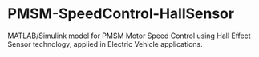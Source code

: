 # PMSM-SpeedControl-HallSensor
MATLAB/Simulink model for PMSM Motor Speed Control using Hall Effect Sensor  technology, applied in Electric Vehicle applications.
